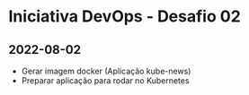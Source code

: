 # Iniciativa DevOps - Desafio 02

## 2022-08-02
- Gerar imagem docker (Aplicação kube-news)
- Preparar aplicação para rodar no Kubernetes

